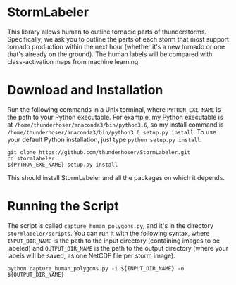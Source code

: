 # StormLabeler

This library allows human to outline tornadic parts of thunderstorms.  Specifically, we ask you to outline the parts of each storm that most support tornado production within the next hour (whether it's a new tornado or one that's already on the ground).  The human labels will be compared with class-activation maps from machine learning.

# Download and Installation

Run the following commands in a Unix terminal, where `PYTHON_EXE_NAME` is the path to your Python executable.  For example, my Python executable is at `/home/thunderhoser/anaconda3/bin/python3.6`, so my install command is `/home/thunderhoser/anaconda3/bin/python3.6 setup.py install`.  To use your default Python installation, just type `python setup.py install`.

`git clone https://github.com/thunderhoser/StormLabeler.git` <br/>
`cd stormlabeler` <br/>
`${PYTHON_EXE_NAME} setup.py install` <br/>

This should install StormLabeler and all the packages on which it depends.

# Running the Script

The script is called `capture_human_polygons.py`, and it's in the directory `stormlabeler/scripts`.  You can run it with the following syntax, where `INPUT_DIR_NAME` is the path to the input directory (containing images to be labeled) and `OUTPUT_DIR_NAME` is the path to the output directory (where your labels will be saved, as one NetCDF file per storm image).

`python capture_human_polygons.py -i ${INPUT_DIR_NAME} -o ${OUTPUT_DIR_NAME}`

